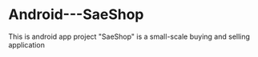 # Android---SaeShop
This is android app project "SaeShop" is a small-scale buying and selling application
